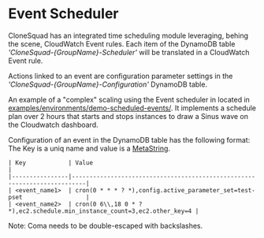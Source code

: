 
# Event Scheduler

CloneSquad has an integrated time scheduling module leveraging, behing the scene, CloudWatch Event rules.
Each item of the DynamoDB table *'CloneSquad-{GroupName}-Scheduler'* will be translated in a CloudWatch Event rule.

Actions linked to an event are configuration parameter settings in the *'CloneSquad-{GroupName}-Configuration'* DynamoDB table.

An example of a "complex" scaling using the Event scheduler in located in [examples/environments/demo-scheduled-events/](../examples/environments/demo-scheduled-events/). It implements a schedule plan over 2 hours that starts and stops instances to draw a Sinus wave on the Cloudwatch dashboard.

Configuration of an event in the DynamoDB table has the following format: The Key is a uniq name and value is a [MetaString](CONFIGURATION_REFERENCE.md#MetaString).

	| Key            | Value                                                                    |
	|----------------|--------------------------------------------------------------------------|
	| <event_name1>  | cron(0 * * * ? *),config.active_parameter_set=test-pset                  |
	| <event_name2>  | cron(0 6\\,18 0 * ? *),ec2.schedule.min_instance_count=3,ec2.other_key=4 |

Note: Coma needs to be double-escaped with backslashes.



